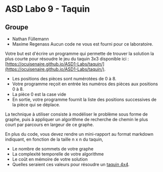 # ASD Labo 9 - Taquin
## Groupe 
- Nathan Füllemann
- Maxime Regenass
Aucun code ne vous est fourni pour ce laboratoire. 

Votre but est d'écrire un programme qui permette de trouver la solution la plus courte pour résoudre le jeu du taquin 3x3 disponible ici : [https://ocuisenaire.github.io/ASD1-Labs/taquin/](https://ocuisenaire.github.io/ASD1-Labs/taquin/).
* Les positions des pièces sont numérotées de 0 à 8. 
* Votre programme reçoit en entrée les numéros des pièces aux positions 0 à 8. 
* La pièce 0 est la case vide
* En sortie, votre programme fournit la liste des positions successives de la pièce qui se déplace.

La technique à utiliser consiste à modéliser le problème sous forme de graphe, puis à appliquer un algorithme de recherche de chemin le plus court par parcours en largeur de ce graphe. 

En plus du code, vous devez rendre un mini-rapport au format markdown indiquant, en fonction de la taille n x n du taquin, 

* Le nombre de sommets de votre graphe 
* La complexité temporelle de votre algorithme
* Le coût en mémoire de votre solution 
* Quelles seraient ces valeurs pour résoudre un [taquin 4x4](https://ocuisenaire.github.io/ASD1-Labs/taquin_4x4/).
